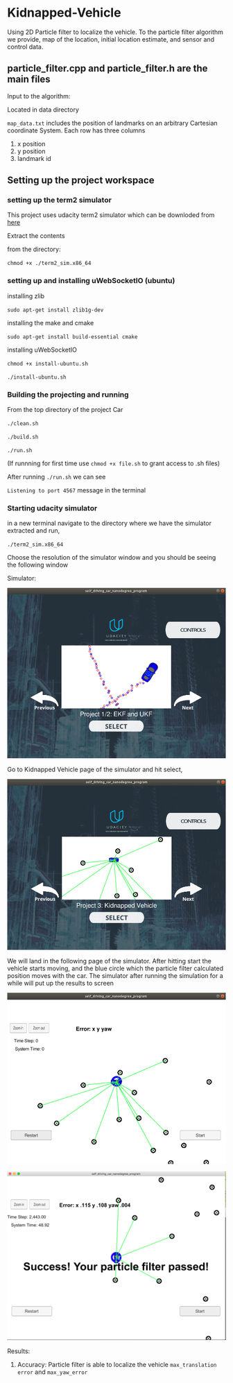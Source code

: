 # Kidnapped-Vehicle
Using 2D Particle filter to localize the vehicle. To the particle filter algorithm we provide, map of the location, initial location estimate, and sensor and control data.

## particle_filter.cpp and particle_filter.h are the main files
Input to the algorithm:

Located in data directory

`map_data.txt` includes the position of landmarks on an arbitrary Cartesian coordinate System. Each row has three columns

1. x position
2. y position
3. landmark id

## Setting up the project workspace
### setting up the term2 simulator

This project uses udacity term2 simulator which can be downloded from [here](https://github.com/udacity/self-driving-car-sim/releases)

Extract the contents 

from the directory: 

`chmod +x ./term2_sim.x86_64`

### setting up and installing uWebSocketIO (ubuntu)

installing zlib

`sudo apt-get install zlib1g-dev`

installing the make and cmake

`sudo apt-get install build-essential cmake`

installing uWebSocketIO

`chmod +x install-ubuntu.sh`

`./install-ubuntu.sh`

### Building the projecting and running

From the top directory of the project Car

`./clean.sh`

`./build.sh`

`./run.sh`

(If runnning for first time use `chmod +x file.sh` to grant access to .sh files)

After running `./run.sh` we can see

`Listening to port 4567` message in the terminal

### Starting udacity simulator

in a new terminal navigate to the directory where we have the simulator extracted and run,

`./term2_sim.x86_64`

Choose the resolution of the simulator window and you should be seeing the following window

Simulator:

![](https://github.com/sbperceptron/Kidnapped-Vehicle/blob/master/Simulator.png)

Go to Kidnapped Vehicle page of the simulator and hit select,

![](https://github.com/sbperceptron/Kidnapped-Vehicle/blob/master/simulator_kidnapped_vehicle.png)

We will land in the following page of the simulator. After hitting start the vehicle starts moving, and the blue circle which the particle filter calculated position moves with the car. The simulator after running the simulation for a while will put up the results to screen

![](https://github.com/sbperceptron/Kidnapped-Vehicle/blob/master/simulator_kidnapped_vehicle_setup.png)

![](https://github.com/sbperceptron/Kidnapped-Vehicle/blob/master/simulator_final_state.png)

Results:

1. Accuracy: Particle filter is able to localize the vehicle `max_translation error` and `max_yaw_error` 
